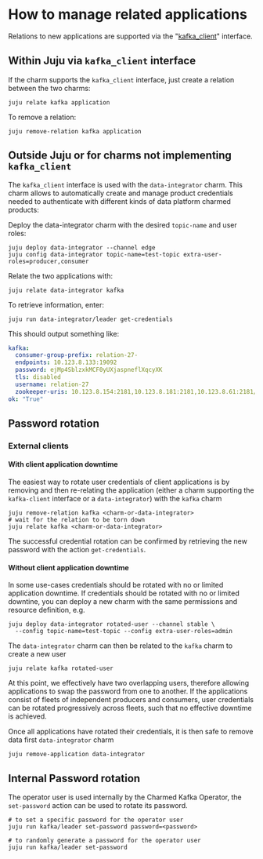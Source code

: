 # How to manage related applications

Relations to new applications are supported via the "[kafka_client](https://github.com/canonical/charm-relation-interfaces/blob/main/interfaces/kafka_client/v0/README.md)" interface.

## Within Juju via `kafka_client` interface
 
If the charm supports the `kafka_client` interface, just create a relation between the two charms:

```shell
juju relate kafka application
```

To remove a relation:

```shell
juju remove-relation kafka application
```

## Outside Juju or for charms not implementing `kafka_client`

The `kafka_client` interface is used with the `data-integrator` charm. This charm allows to automatically create and manage product credentials needed to authenticate with different kinds of data platform charmed products:

Deploy the data-integrator charm with the desired `topic-name` and user roles:
```shell
juju deploy data-integrator --channel edge
juju config data-integrator topic-name=test-topic extra-user-roles=producer,consumer
```

Relate the two applications with:
```shell
juju relate data-integrator kafka
```

To retrieve information, enter:
```shell
juju run data-integrator/leader get-credentials
```

This should output something like:
```yaml
kafka:
  consumer-group-prefix: relation-27-
  endpoints: 10.123.8.133:19092
  password: ejMp4SblzxkMCF0yUXjaspneflXqcyXK
  tls: disabled
  username: relation-27
  zookeeper-uris: 10.123.8.154:2181,10.123.8.181:2181,10.123.8.61:2181/kafka
ok: "True"
```

## Password rotation

### External clients

#### With client application downtime

The easiest way to rotate user credentials of client applications is by removing and then re-relating 
the application (either a charm supporting the `kafka-client` interface or a `data-integrator`) with the `kafka` charm

```shell
juju remove-relation kafka <charm-or-data-integrator>
# wait for the relation to be torn down 
juju relate kafka <charm-or-data-integrator>
```

The successful credential rotation can be confirmed by retrieving the new password with the action `get-credentials`.

#### Without client application downtime

In some use-cases credentials should be rotated with no or limited application downtime.
If credentials should be rotated with no or limited downtine, you can deploy a new charm with the same permissions and resource definition, e.g. 

```shell
juju deploy data-integrator rotated-user --channel stable \
  --config topic-name=test-topic --config extra-user-roles=admin
```

The `data-integrator` charm can then be related to the `kafka` charm to create a new user
```shell
juju relate kafka rotated-user
```

At this point, we effectively have two overlapping users, therefore allowing applications to swap the password
from one to another. 
If the applications consist of fleets of independent producers and consumers, user credentials can be rotated
progressively across fleets, such that no effective downtime is achieved. 

Once all applications have rotated their credentials, it is then safe to remove data first `data-integrator` charm

```shell
juju remove-application data-integrator
```

## Internal Password rotation

The operator user is used internally by the Charmed Kafka Operator, the `set-password` action can be used to rotate its password.
```shell
# to set a specific password for the operator user
juju run kafka/leader set-password password=<password>

# to randomly generate a password for the operator user
juju run kafka/leader set-password
```